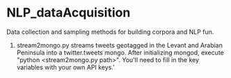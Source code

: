 # NLP_dataAcquisition
Data collection and sampling methods for building corpora and NLP fun.

1. stream2mongo.py streams tweets geotagged in the Levant and Arabian Peninsula into a twitter.tweets mongo. After initializing mongod, execute "python \<stream2mongo.py path\>". You'll need to fill in the key variables with your own API keys.'
